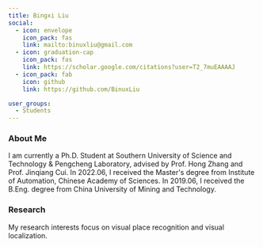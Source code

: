 ```yaml
---
title: Bingxi Liu
social:
  - icon: envelope 
    icon_pack: fas
    link: mailto:binuxliu@gmail.com
  - icon: graduation-cap 
    icon_pack: fas
    link: https://scholar.google.com/citations?user=T2_7muEAAAAJ
  - icon_pack: fab
    icon: github
    link: https://github.com/BinuxLiu

user_groups:
  - Students
---
```

### About Me

I am currently a Ph.D. Student at Southern University of Science and Technology & Pengcheng Laboratory, advised by Prof. Hong Zhang and Prof. Jinqiang Cui. 
In 2022.06, I received the Master's degree from Institute of Automation, Chinese Academy of Sciences.
In 2019.06, I received the B.Eng. degree from China University of Mining and Technology.

### Research
My research interests focus on visual place recognition and visual localization. 




